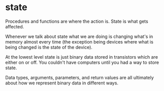# state 

Procedures and functions are where the action is. State is what gets affected. 

Whenever we talk about state what we are doing is changing what's in memory almost every time (the exception being devices where what is being changed is the state of the device). 

At the lowest level state is just binary data stored in transistors which are either on or off. You couldn't have computers until you had a way to store state.  

Data types, arguments, parameters, and return values are all ultimately about how we represent binary data in different ways. 
